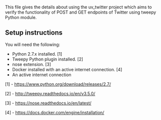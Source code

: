This file gives the details about using the uv_twitter project which aims to verify the functionality of POST and GET endpoints of Twitter using tweepy Python module.

Setup instructions
------------------

You will need the following:
* Python 2.7.x installed. [1]
* Tweepy Python plugin installed. [2]
* nose extension. [3]
* Docker installed with an active internet connection. [4]
* An active internet connection

[1] - https://www.python.org/download/releases/2.7/

[2] - http://tweepy.readthedocs.io/en/v3.5.0/

[3] - https://nose.readthedocs.io/en/latest/

[4] - https://docs.docker.com/engine/installation/
